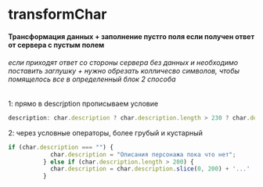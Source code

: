 # transformChar
#### Трансформация данных + заполнение пустго поля если получен ответ от сервера с пустым полем

###### если приходят ответ со стороны сервера без данных и необходимо поставить заглушку + нужно обрезать колличесво символов, чтобы помящелось все в определенный блок 2 способа

1: прямо в descrjption прописываем условие
```javascript
description: char.description ? char.description.length > 230 ? char.description.slice(0, 200) + '...' : char.description : 'No description',
```
2: через условные операторы, более грубый и кустарный
```javascript
if (char.description === "") {
            char.description = "Описания персонажа пока что нет";
          } else if (char.description.length > 200) {
            char.description = char.description.slice(0, 200) + '...'
          }
 ```

